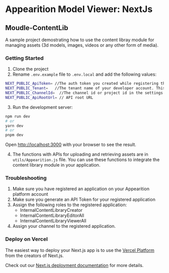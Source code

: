# Appearition Model Viewer: NextJs

## Moudle-ContentLib

A sample project demostrating how to use the content libray module for managing assets (3d models, images, videos or any other form of media).

### Getting Started

1. Clone the project
2. Rename `.env.example` file to `.env.local` and add the following values:

```bash
NEXT_PUBLIC_ApiToken= //The auth token you created while registering the application.
NEXT_PUBLIC_Tenant=   //The tenant name of your developer account. This is the name you used when you signed up.
NEXT_PUBLIC_ChannelId=  //The channel id or project id in the settings page.
NEXT_PUBLIC_ApiRootUrl= // API root URL
```

3. Run the development server:

```bash
npm run dev
# or
yarn dev
# or
pnpm dev
```

Open [http://localhost:3000](http://localhost:3000) with your browser to see the result.

4. The functions with APIs for uploading and retrieving assets are in `utils/Appearition.js` file. You can use these functions to integrate the content library module in your application.

### Troubleshooting

1. Make sure you have registered an application on your Appearition platform account
2. Make sure you generate an API Token for your registered application
3. Assign the following roles to the registered application:
   - InternalContentLibraryCreator
   - InternalContentLibraryEditorAll
   - InternalContentLibraryViewerAll
4. Assign your channel to the registered application.

### Deploy on Vercel

The easiest way to deploy your Next.js app is to use the [Vercel Platform](https://vercel.com/new?utm_medium=default-template&filter=next.js&utm_source=create-next-app&utm_campaign=create-next-app-readme) from the creators of Next.js.

Check out our [Next.js deployment documentation](https://nextjs.org/docs/deployment) for more details.
